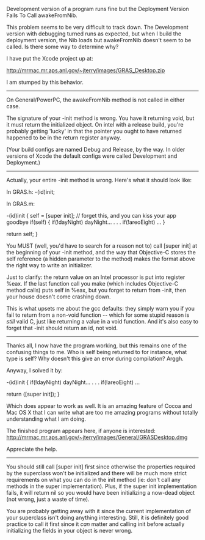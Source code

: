 

Development version of a program runs fine but the Deployment Version Fails To Call awakeFromNib.

This problem seems to be very difficult to track down. The Development version with debugging turned runs as expected,
but when I build the deployment version, the Nib loads but awakeFromNib doesn't seem to be called. 
Is there some way to determine why? 

I have put the Xcode project up at:

http://mrmac.mr.aps.anl.gov/~jterry/images/GRAS_Desktop.zip 

I am stumped by this behavior. 

----

On General/PowerPC, the awakeFromNib method is not called in either case.

The signature of your -init method is wrong.  You have it returning void, but it must return the initialized object.  On intel with a release build, you're probably getting 'lucky' in that the pointer you ought to have returned happened to be in the return register anyway.

(Your build configs are named Debug and Release, by the way.  In older versions of Xcode the default configs were called Development and Deployment.)

----

Actually, your entire -init method is wrong.  Here's what it should look like:

In GRAS.h:
    -(id)init;

In GRAS.m:
    
-(id)init
{
  self = [super init];  // forget this, and you can kiss your app goodbye
  if(self)
  {
    if(!dayNight) dayNight...
    .
    .
    .
    if(!areoEight) ...
  }

  return self;
}


You MUST (well, you'd have to search for a reason not to) call [super init] at the beginning of your -init method, and the way that Objective-C stores the self reference (a hidden parameter to the method) makes the format above the right way to write an initializer.

Just to clarify: the return value on an Intel processor is put into register %eax.  If the last function call you make (which includes Objective-C method calls) puts self in %eax, but you forget to return from -init, then your house doesn't come crashing down.

This is what upsets me about the gcc defaults: they simply warn you if you fail to return from a non-void function -- which for some stupid reason is *still* valid C, just like returning a value in a void function.  And it's also easy to forget that -init should return an id, not void.

----

Thanks all, I now have the program working, but this remains one of the confusing things to me. Who is self being returned to for instance, what type is self? Why doesn't this give an error during compilation? Arggh. 

Anyway, I solved it by:

    
-(id)init
{
     if(!dayNight) dayNight...
    .
    .
    .
    if(!areoEight) ...
 

  return ([super init]);
}


Which does appear to work as well. It is an amazing feature of Cocoa and Mac OS X that I can write what are too me amazing programs without totally understanding what I am doing. 

The finished program appears here, if anyone is interested: http://mrmac.mr.aps.anl.gov/~jterry/images/General/GRASDesktop.dmg

Appreciate the help. 

----

You should still call [super init] first since otherwise the properties required by the superclass won't be initialized and there will be much more strict requirements on what you can do in the init method (ie:  don't call any methods in the super implementation).  Plus, if the super init implementation fails, it will return nil so you would have been initializing a now-dead object (not wrong, just a waste of time).

You are probably getting away with it since the current implementation of your superclass isn't doing anything interesting.  Still, it is definitely good practice to call it first since it _can_ matter and calling init before actually initializing the fields in your object is never wrong.